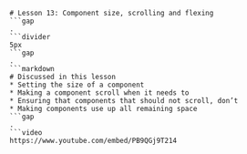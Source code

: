 ```mainHeading
# Lesson 13: Component size, scrolling and flexing
```gap
.
```divider
5px
```gap
.
```markdown
# Discussed in this lesson
* Setting the size of a component
* Making a component scroll when it needs to
* Ensuring that components that should not scroll, don’t
* Making components use up all remaining space
```gap
.
```video
https://www.youtube.com/embed/PB9QGj9T214
